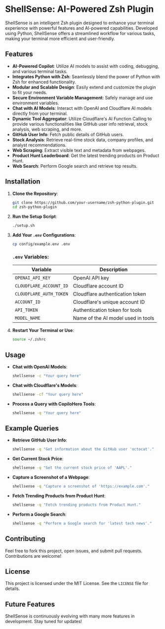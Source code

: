 # ShellSense: AI-Powered Zsh Plugin

ShellSense is an intelligent Zsh plugin designed to enhance your terminal experience with powerful features and AI-powered capabilities. Developed using Python, ShellSense offers a streamlined workflow for various tasks, making your terminal more efficient and user-friendly.

## Features

- **AI-Powered Copilot**: Utilize AI models to assist with coding, debugging, and various terminal tasks.
- **Integrates Python with Zsh**: Seamlessly blend the power of Python with Zsh for enhanced functionality.
- **Modular and Scalable Design**: Easily extend and customize the plugin to fit your needs.
- **Secure Environment Variable Management**: Safely manage and use environment variables.
- **Chat with AI Models**: Interact with OpenAI and Cloudflare AI models directly from your terminal.
- **Dynamic Tool Aggregator**: Utilize Cloudflare's AI Function Calling to provide various functionalities like GitHub user info retrieval, stock analysis, web scraping, and more.
- **GitHub User Info**: Fetch public details of GitHub users.
- **Stock Analysis**: Retrieve real-time stock data, company profiles, and analyst recommendations.
- **Web Scraping**: Extract visible text and metadata from webpages.
- **Product Hunt Leaderboard**: Get the latest trending products on Product Hunt.
- **Web Search**: Perform Google search and retrieve top results.

## Installation

1. **Clone the Repository**:
    ```bash
    git clone https://github.com/your-username/zsh-python-plugin.git
    cd zsh-python-plugin
    ```

2. **Run the Setup Script**:
    ```bash
    ./setup.sh
    ```

3. **Add Your `.env` Configurations**:
    ```bash
    cp config/example.env .env
    ```

    ### `.env` Variables:

    | Variable                | Description                                  |
    |-------------------------|----------------------------------------------|
    | `OPENAI_API_KEY`        | OpenAI API key                               |
    | `CLOUDFLARE_ACCOUNT_ID` | Cloudflare account ID                         |
    | `CLOUDFLARE_AUTH_TOKEN` | Cloudflare authentication token               |
    | `ACCOUNT_ID`            | Cloudflare's unique account ID                |
    | `API_TOKEN`             | Authentication token for tools                |
    | `MODEL_NAME`            | Name of the AI model used in tools            |

4. **Restart Your Terminal or Use**:
    ```bash
    source ~/.zshrc
    ```

## Usage

- **Chat with OpenAI Models**:
    ```bash
    shellsense -c "Your query here"
    ```

- **Chat with Cloudflare's Models**:
    ```bash
    shellsense -cf "Your query here"
    ```

- **Process a Query with CopiloHero Tools**:
    ```bash
    shellsense -q "Your query here"
    ```

## Example Queries

- **Retrieve GitHub User Info**:
    ```bash
    shellsense -q "Get information about the GitHub user 'octocat'."
    ```

- **Get Current Stock Price**:
    ```bash
    shellsense -q "Get the current stock price of 'AAPL'."
    ```

- **Capture a Screenshot of a Webpage**:
    ```bash
    shellsense -q "Capture a screenshot of 'https://example.com'."
    ```

- **Fetch Trending Products from Product Hunt**:
    ```bash
    shellsense -q "Fetch trending products from Product Hunt."
    ```

- **Perform a Google Search**:
    ```bash
    shellsense -q "Perform a Google search for 'latest tech news'."
    ```

## Contributing

Feel free to fork this project, open issues, and submit pull requests. Contributions are welcome!

## License

This project is licensed under the MIT License. See the `LICENSE` file for details.

## Future Features

ShellSense is continuously evolving with many more features in development. Stay tuned for updates!
